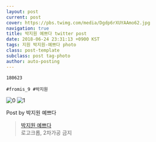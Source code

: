```yaml
---
layout: post
current: post
cover: https://pbs.twimg.com/media/Dgdp6rXUYAAmo62.jpg
navigation: true
title: 박지원 예쁘다 twitter post
date: 2018-06-24 23:31:13 +0900 KST
tags: 지원 박지원-예쁘다 photo
class: post-template
subclass: post tag-photo
author: auto-posting
---
```


```  
180623  
  
#fromis_9 #박지원  

```

![0](https://pbs.twimg.com/media/Dgdp6rWUwAApzaR.jpg)
![1](https://pbs.twimg.com/media/Dgdp6rXUYAAmo62.jpg)


Post by 박지원 예쁘다

> [박지원 예쁘다](https://twitter.com/jiwon_is_pretty)  
  로고크롭, 2차가공 금지